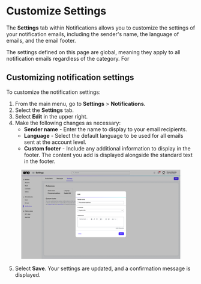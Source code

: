# Customize Settings

The **Settings** tab within Notifications allows you to customize the settings of your notification emails, including the sender's name, the language of emails, and the email footer.

The settings defined on this page are global, meaning they apply to all notification emails regardless of the category. For&#x20;

## Customizing notification settings

To customize the notification settings:

1. From the main menu, go to **Settings** > **Notifications.**
2. Select the **Settings** tab.&#x20;
3. Select **Edit** in the upper right.
4. Make the following changes as necessary:
   * **Sender name** - Enter the name to display to your email recipients.
   * **Language** - Select the default language to be used for all emails sent at the account level.
   * **Custom footer** - Include any additional information to display in the footer. The content you add is displayed alongside the standard text in the footer.&#x20;

<figure><img src="../../../.gitbook/assets/notifications_settings.png" alt=""><figcaption></figcaption></figure>

5. Select **Save**. Your settings are updated, and a confirmation message is displayed.
